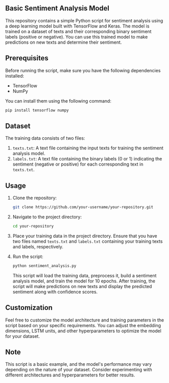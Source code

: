 ## Basic Sentiment Analysis Model

This repository contains a simple Python script for sentiment analysis using a deep learning model built with TensorFlow and Keras. The model is trained on a dataset of texts and their corresponding binary sentiment labels (positive or negative). You can use this trained model to make predictions on new texts and determine their sentiment.

## Prerequisites

Before running the script, make sure you have the following dependencies installed:

- TensorFlow
- NumPy

You can install them using the following command:

```bash
pip install tensorflow numpy
```

## Dataset

The training data consists of two files:

1. `texts.txt`: A text file containing the input texts for training the sentiment analysis model.
2. `labels.txt`: A text file containing the binary labels (0 or 1) indicating the sentiment (negative or positive) for each corresponding text in `texts.txt`.

## Usage

1. Clone the repository:

   ```bash
   git clone https://github.com/your-username/your-repository.git
   ```

2. Navigate to the project directory:

   ```bash
   cd your-repository
   ```

3. Place your training data in the project directory. Ensure that you have two files named `texts.txt` and `labels.txt` containing your training texts and labels, respectively.

4. Run the script:

   ```bash
   python sentiment_analysis.py
   ```

   This script will load the training data, preprocess it, build a sentiment analysis model, and train the model for 10 epochs. After training, the script will make predictions on new texts and display the predicted sentiment along with confidence scores.

## Customization

Feel free to customize the model architecture and training parameters in the script based on your specific requirements. You can adjust the embedding dimensions, LSTM units, and other hyperparameters to optimize the model for your dataset.

## Note

This script is a basic example, and the model's performance may vary depending on the nature of your dataset. Consider experimenting with different architectures and hyperparameters for better results.
